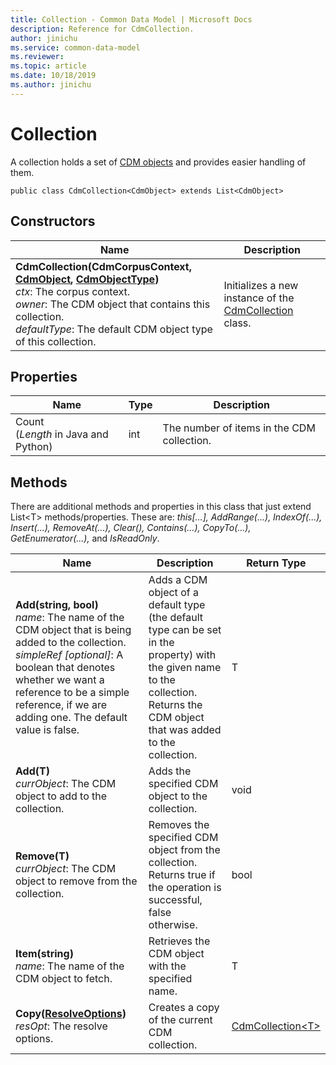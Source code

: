 ```yaml
---
title: Collection - Common Data Model | Microsoft Docs
description: Reference for CdmCollection.
author: jinichu
ms.service: common-data-model
ms.reviewer: 
ms.topic: article
ms.date: 10/18/2019
ms.author: jinichu
---
```


# Collection

A collection holds a set of [CDM objects](cdmobject.md) and provides easier handling of them.

```
public class CdmCollection<CdmObject> extends List<CdmObject> 
```

## Constructors
|Name|Description|
|---|---|
|**CdmCollection(CdmCorpusContext, [CdmObject](cdmobject.md), [CdmObjectType](objecttype.md))**<br/>*ctx*: The corpus context.<br/>*owner*: The CDM object that contains this collection.<br/>*defaultType*: The default CDM object type of this collection.|Initializes a new instance of the [CdmCollection](collection.md) class.|

## Properties
|Name|Type|Description|
|---|---|---|
|Count<br/>(*Length* in Java and Python)|int|The number of items in the CDM collection.|

## Methods
There are additional methods and properties in this class that just extend List\<T> methods/properties. These are: *this[...], AddRange(...), IndexOf(...), Insert(...), RemoveAt(...), Clear(), Contains(...), CopyTo(...), GetEnumerator(...),* and *IsReadOnly*. 

|Name|Description|Return Type|
|---|---|---|
|**Add(string, bool)**<br/>*name*: The name of the CDM object that is being added to the collection.<br/>*simpleRef [optional]*: A boolean that denotes whether we want a reference to be a simple reference, if we are adding one. The default value is false.|Adds a CDM object of a default type (the default type can be set in the property) with the given name to the collection. Returns the CDM object that was added to the collection.|T|
|**Add(T)**<br />*currObject*: The CDM object to add to the collection.|Adds the specified CDM object to the collection.	|void|
|**Remove(T)**<br/>*currObject*: The CDM object to remove from the collection.|Removes the specified CDM object from the collection. Returns true if the operation is successful, false otherwise.|bool|
|**Item(string)**<br />*name*: The name of the CDM object to fetch.|Retrieves the CDM object with the specified name.|T|
|**Copy([ResolveOptions](../utilities/resolveoptions.md))**<br/>*resOpt*: The resolve options.|Creates a copy of the current CDM collection.|[CdmCollection\<T>](collection.md)|
